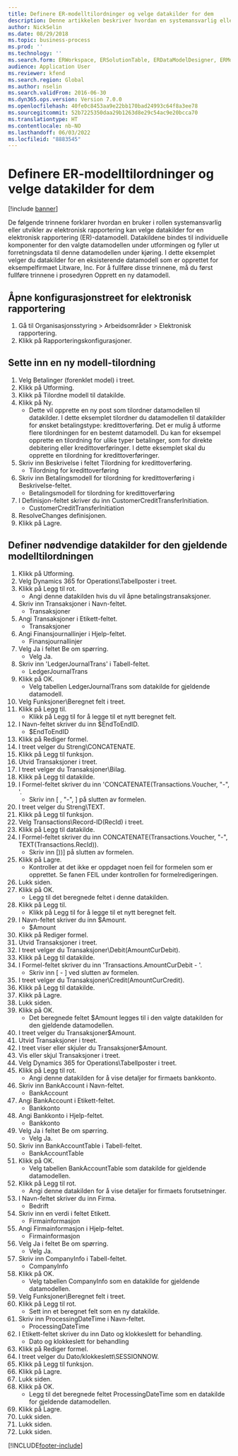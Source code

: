 ```yaml
---
title: Definere ER-modelltilordninger og velge datakilder for dem
description: Denne artikkelen beskriver hvordan en systemansvarlig eller en utvikler av elektronisk rapportering kan velge datakilder for en datamodell for elektronisk rapportering.
author: NickSelin
ms.date: 08/29/2018
ms.topic: business-process
ms.prod: ''
ms.technology: ''
ms.search.form: ERWorkspace, ERSolutionTable, ERDataModelDesigner, ERModelMappingTable, ERModelMappingDesigner, ERExpressionDesignerFormula
audience: Application User
ms.reviewer: kfend
ms.search.region: Global
ms.author: nselin
ms.search.validFrom: 2016-06-30
ms.dyn365.ops.version: Version 7.0.0
ms.openlocfilehash: 40fe0c8453aa9e22bb170bad24993c64f8a3ee78
ms.sourcegitcommit: 52b7225350daa29b1263d8e29c54ac9e20bcca70
ms.translationtype: HT
ms.contentlocale: nb-NO
ms.lasthandoff: 06/03/2022
ms.locfileid: "8883545"
---
```

# <a name="define-er-model-mappings-and-select-data-sources-for-them"></a>Definere ER-modelltilordninger og velge datakilder for dem

[!include [banner](../../includes/banner.md)]

De følgende trinnene forklarer hvordan en bruker i rollen systemansvarlig eller utvikler av elektronisk rapportering kan velge datakilder for en elektronisk rapportering (ER)-datamodell. Datakildene bindes til individuelle komponenter for den valgte datamodellen under utformingen og fyller ut forretningsdata til denne datamodellen under kjøring. I dette eksemplet velger du datakilder for en eksisterende datamodell som er opprettet for eksempelfirmaet Litware, Inc. For å fullføre disse trinnene, må du først fullføre trinnene i prosedyren Opprett en ny datamodell.


## <a name="open-the-electronic-reporting-configurations-tree"></a>Åpne konfigurasjonstreet for elektronisk rapportering
1. Gå til Organisasjonsstyring > Arbeidsområder > Elektronisk rapportering.
2. Klikk på Rapporteringskonfigurasjoner.

## <a name="insert-a-new-model-mapping"></a>Sette inn en ny modell-tilordning
1. Velg Betalinger (forenklet model) i treet.
2. Klikk på Utforming.
3. Klikk på Tilordne modell til datakilde.
4. Klikk på Ny.
    * Dette vil opprette en ny post som tilordner datamodellen til datakilder. I dette eksemplet tilordner du datamodellen til datakilder for ønsket betalingstype: kredittoverføring.     Det er mulig å utforme flere tilordningen for en bestemt datamodell. Du kan for eksempel opprette en tilordning for ulike typer betalinger, som for direkte debitering eller kredittoverføringer. I dette eksemplet skal du opprette en tilordning for kredittoverføringer.  
5. Skriv inn Beskrivelse i feltet Tilordning for kredittoverføring.
    * Tilordning for kredittoverføring  
6. Skriv inn Betalingsmodell for tilordning for kredittoverføring i Beskrivelse-feltet.
    * Betalingsmodell for tilordning for kredittoverføring  
7. I Definisjon-feltet skriver du inn CustomerCreditTransferInitiation.
    * CustomerCreditTransferInitiation  
8. ResolveChanges definisjonen.
9. Klikk på Lagre.

## <a name="define-required-data-sources-for-the-current-model-mapping"></a>Definer nødvendige datakilder for den gjeldende modelltilordningen
1. Klikk på Utforming.
2. Velg Dynamics 365 for Operations\Tabellposter i treet.
3. Klikk på Legg til rot.
    * Angi denne datakilden hvis du vil åpne betalingstransaksjoner.  
4. Skriv inn Transaksjoner i Navn-feltet.
    * Transaksjoner  
5. Angi Transaksjoner i Etikett-feltet.
    * Transaksjoner  
6. Angi Finansjournallinjer i Hjelp-feltet.
    * Finansjournallinjer  
7. Velg Ja i feltet Be om spørring.
    * Velg Ja.  
8. Skriv inn 'LedgerJournalTrans' i Tabell-feltet.
    * LedgerJournalTrans  
9. Klikk på OK.
    * Velg tabellen LedgerJournalTrans som datakilde for gjeldende datamodell.  
10. Velg Funksjoner\Beregnet felt i treet.
11. Klikk på Legg til.
    * Klikk på Legg til for å legge til et nytt beregnet felt.  
12. I Navn-feltet skriver du inn $EndToEndID.
    * $EndToEndID  
13. Klikk på Rediger formel.
14. I treet velger du Streng\CONCATENATE.
15. Klikk på Legg til funksjon.
16. Utvid Transaksjoner i treet.
17. I treet velger du Transaksjoner\Bilag.
18. Klikk på Legg til datakilde.
19. I Formel-feltet skriver du inn 'CONCATENATE(Transactions.Voucher, "-", '.
    * Skriv inn [ , "-", ] på slutten av formelen.  
20. I treet velger du Streng\TEXT.
21. Klikk på Legg til funksjon.
22. Velg Transactions\Record-ID(RecId) i treet.
23. Klikk på Legg til datakilde.
24. I Formel-feltet skriver du inn CONCATENATE(Transactions.Voucher, "-", TEXT(Transactions.RecId)).
    * Skriv inn [))] på slutten av formelen.  
25. Klikk på Lagre.
    * Kontroller at det ikke er oppdaget noen feil for formelen som er opprettet. Se fanen FEIL under kontrollen for formelredigeringen.  
26. Lukk siden.
27. Klikk på OK.
    * Legg til det beregnede feltet i denne datakilden.  
28. Klikk på Legg til.
    * Klikk på Legg til for å legge til et nytt beregnet felt.  
29. I Navn-feltet skriver du inn $Amount.
    * $Amount  
30. Klikk på Rediger formel.
31. Utvid Transaksjoner i treet.
32. I treet velger du Transaksjoner\Debit(AmountCurDebit).
33. Klikk på Legg til datakilde.
34. I Formel-feltet skriver du inn 'Transactions.AmountCurDebit - '.
    * Skriv inn [ - ] ved slutten av formelen.  
35. I treet velger du Transaksjoner\Credit(AmountCurCredit).
36. Klikk på Legg til datakilde.
37. Klikk på Lagre.
38. Lukk siden.
39. Klikk på OK.
    * Det beregnede feltet $Amount legges til i den valgte datakilden for den gjeldende datamodellen.  
40. I treet velger du Transaksjoner\$Amount.
41. Utvid Transaksjoner i treet.
42. I treet viser eller skjuler du Transaksjoner\$Amount.
43. Vis eller skjul Transaksjoner i treet.
44. Velg Dynamics 365 for Operations\Tabellposter i treet.
45. Klikk på Legg til rot.
    * Angi denne datakilden for å vise detaljer for firmaets bankkonto.  
46. Skriv inn BankAccount i Navn-feltet.
    * BankAccount  
47. Angi BankAccount i Etikett-feltet.
    * Bankkonto  
48. Angi Bankkonto i Hjelp-feltet.
    * Bankkonto  
49. Velg Ja i feltet Be om spørring.
    * Velg Ja.  
50. Skriv inn BankAccountTable i Tabell-feltet.
    * BankAccountTable  
51. Klikk på OK.
    * Velg tabellen BankAccountTable som datakilde for gjeldende datamodellen.  
52. Klikk på Legg til rot.
    * Angi denne datakilden for å vise detaljer for firmaets forutsetninger.  
53. I Navn-feltet skriver du inn Firma.
    * Bedrift  
54. Skriv inn en verdi i feltet Etikett.
    * Firmainformasjon  
55. Angi Firmainformasjon i Hjelp-feltet.
    * Firmainformasjon  
56. Velg Ja i feltet Be om spørring.
    * Velg Ja.  
57. Skriv inn CompanyInfo i Tabell-feltet.
    * CompanyInfo  
58. Klikk på OK.
    * Velg tabellen CompanyInfo som en datakilde for gjeldende datamodellen.  
59. Velg Funksjoner\Beregnet felt i treet.
60. Klikk på Legg til rot.
    * Sett inn et beregnet felt som en ny datakilde.  
61. Skriv inn ProcessingDateTime i Navn-feltet.
    * ProcessingDateTime  
62. I Etikett-feltet skriver du inn Dato og klokkeslett for behandling.
    * Dato og klokkeslett for behandling  
63. Klikk på Rediger formel.
64. I treet velger du Dato/klokkeslett\SESSIONNOW.
65. Klikk på Legg til funksjon.
66. Klikk på Lagre.
67. Lukk siden.
68. Klikk på OK.
    * Legg til det beregnede feltet ProcessingDateTime som en datakilde for gjeldende datamodellen.  
69. Klikk på Lagre.
70. Lukk siden.
71. Lukk siden.
72. Lukk siden.



[!INCLUDE[footer-include](../../../../includes/footer-banner.md)]